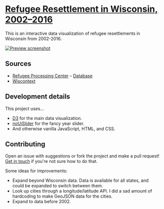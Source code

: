 # [Refugee Resettlement in Wisconsin, 2002–2016](http://kevinmcgillivray.net/wisconsin-refugees)

This is an interactive data visualization of refugee resettlements in Wisconsin from 2002-2016.

[![Preview screenshot](http://kevinmcgillivray.net/wisconsin-refugees/images/preview.png)](http://kevinmcgillivray.net/wisconsin-refugees)

## Sources

* [Refugee Processing Center](http://www.wrapsnet.org) – [Database](http://ireports.wrapsnet.org)
* [Wiscontext](http://www.wiscontext.org/refugee-resettlement-wisconsin-numbers)

## Development details

This project uses...

* [D3](https://d3js.org) for the main data visualization.
* [noUiSlider](https://refreshless.com/nouislider/) for the fancy year slider.
* And otherwise vanilla JavaScript, HTML, and CSS.

## Contributing

Open an issue with suggestions or fork the project and make a pull request! [Get in touch](http://twitter.com/kev_mcg) if you're not sure how to do that.

Some ideas for improvements:

* Expand beyond Wisconsin data. Data is available for all states, and could be expanded to switch between them.
* Look up cities through a longitude/latitude API. I did a sad amount of hardcoding to make GeoJSON data for the cities.
* Expand to data before 2002.
